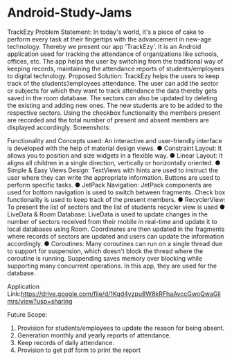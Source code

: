 # Android-Study-Jams
TrackEzy
Problem Statement:
In today's world, it's a piece of cake to perform every task at their fingertips with the advancement in new-age technology.
Thereby we present our app 'TrackEzy'. It is an Android application used for tracking the attendance of organizations like schools, offices, etc. The app helps the user by switching from the traditional way of keeping records, maintaining the attendance reports of students/employees to digital technology. 
Proposed Solution:
TrackEzy helps the users to keep track of the students’/employees attendance. The user can add the sector or subjects for which they want to track attendance the data thereby gets saved in the room database. The sectors can also be updated by deleting the existing and adding new ones. The new students are to be added to the respective sectors. Using the checkbox functionality the members present are recorded and the total number of present and absent members are displayed accordingly.
Screenshots:



Functionality and Concepts used:
An interactive and user-friendly interface is developed with the help of material design views.
●	Constraint Layout:  It allows you to position and size widgets in a flexible way.
●	Linear Layout:  It aligns all children in a single direction, vertically or horizontally oriented.
●	Simple & Easy Views Design: TextViews with hints are used to instruct the user where they can write the appropriate information. Buttons are used to perform specific tasks. 
●	JetPack Navigation: JetPack components are used for bottom navigation is used to switch between fragments. Check box functionality is used to keep track of the present members.
●	RecyclerView: To present the list of sectors and the list of students recycler view is used
●	LiveData & Room Database: LiveData is used to update changes in the number of sectors received from their mobile in real-time and update it to local databases using Room. Coordinates are then updated in the fragments where records of sectors are updated and users can update the information accordingly.
●	Coroutines: Many coroutines can run on a single thread due to support for suspension, which doesn't block the thread where the coroutine is running. Suspending saves memory over blocking while supporting many concurrent operations. In this app, they are used for the database.



Application Link:https://drive.google.com/file/d/1Kqd4yzpu8W8kRFhaAvccGwoQwaGilmrs/view?usp=sharing


Future Scope:
1.	Provision for students/employees to update the reason for being absent.
2.	Generation monthly and yearly reports of attendance.
3.	Keep records of daily attendance.
4.	Provision to get pdf form to print the report

